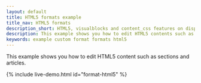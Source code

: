 ```yaml
---
layout: default
title: HTML5 formats example
title_nav: HTML5 formats
description_short: HTML5, visualblocks and content_css features on display.
description: This example shows you how to edit HTML5 contents such as sections and articles. It also highlights use of visualblocks and content_css options.
keywords: example custom format formats html5
---
```


This example shows you how to edit HTML5 content such as sections and articles.

{% include live-demo.html id="format-html5" %}
